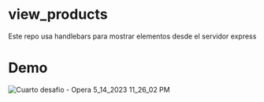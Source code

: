# view_products
Este repo usa handlebars para mostrar elementos desde el servidor express

# Demo
![Cuarto desafio - Opera 5_14_2023 11_26_02 PM](https://github.com/Luisgaranton/view_products/assets/65572869/e4720aad-19f9-43bc-8b08-2127a49aa66e)
